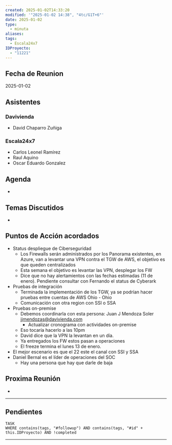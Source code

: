 ```yaml
---
created: 2025-01-02T14:33:20
modified: '"2025-01-02 14:38", "4tc/G1T+6"'
date: 2025-01-02
type:
  - minuta
aliases: 
tags:
  - Escala24x7
IDProyecto:
  - "11221"
---
```

## Fecha de Reunion
2025-01-02

## Asistentes

### Davivienda
* David Chaparro Zuñiga
### Escala24x7
- Carlos Leonel Ramírez
-  Raul Aquino
- Oscar Eduardo Gonzalez

## Agenda
* 
## Temas Discutidos
*  

## Puntos de Acción acordados
- Status despliegue de Ciberseguridad
	- Los Firewalls serán administrados por los Panorama existentes, en Azure, van a levantar  una VPN contra el TGW de AWS, el objetivo es que queden centralizados
	- Esta semana el objetivo es levantar las VPN, desplegar los FW 
	- Dice que no hay alertamientos con las fechas estimadas (11 de enero). Pendiente consultar con Fernando el status de Cyberark
- Pruebas de integración
	- Terminada la implementación de los TGW, ya se podrían hacer pruebas entre cuentas de AWS Ohio - Ohio
	- Comunicación con otra region con SSI o SSA
- Pruebas on-premise
	- Debemos coordinarla con esta persona:  Juan J Mendoza Soler <jjmendozas@davivienda.com> 
		- Actualizar cronograma con actividades on-premise
	- Eso tocaría hacerlo a las 10pm
	- David dice que la VPN la levantan en un día.
	- Ya entregados los FW estos pasan a operaciones
	- El freeze termina el lunes 13 de enero.
- El mejor escenario es que el 22 este el canal con SSI y SSA
- Daniel Bernal es el líder de operaciones del SOC
	- Hay una persona que hay que darle de baja
## Proxima Reunión
*   

--- 
## Pendientes

```dataview
TASK
WHERE contains(tags, "#followup") AND contains(tags, "#id" + this.IDProyecto) AND !completed
```

---

